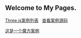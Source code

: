 ## Welcome to My Pages.

[Three.js案例列表](https://scqilin.github.io/mycodes/threejs/threejs.html)  
[查看案例源码](https://github.com/scqilin/mycodes/tree/master/threejs)  

[这是一个魔方案例](https://scqilin.github.io/mycodes/threejs/cube/mofangb.html)




